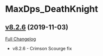 # MaxDps_DeathKnight

## [v8.2.6](https://github.com/kaminaris/MaxDps-DeathKnight/tree/v8.2.6) (2019-11-03)
[Full Changelog](https://github.com/kaminaris/MaxDps-DeathKnight/compare/v8.2.5...v8.2.6)

- v8.2.6 - Crimson Scourge fix  
